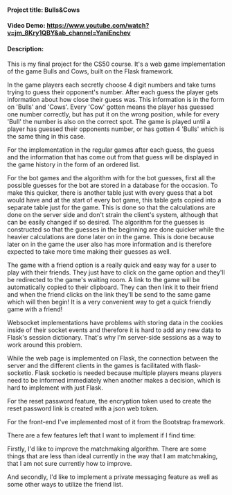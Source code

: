 #### Project title: Bulls&Cows
#### Video Demo:   https://www.youtube.com/watch?v=jm_8Kry1QBY&ab_channel=YaniEnchev
#### Description:
This is my final project for the CS50 course. It's a web game implementation of the game Bulls and Cows, built on the Flask framework.

In the game players each secretly choose 4 digit numbers and take turns trying to guess their opponent's number. After each guess the player gets information about how      close their guess was. This information is in the form on 'Bulls' and 'Cows'. Every 'Cow' gotten means the player has guessed one number correctly, but has put it on the wrong position, while for every 'Bull' the number is also on the correct spot. The game is played until a player has guessed their opponents number, or has gotten 4 'Bulls' which is the same thing in this case.

For the implementation in the regular games after each guess, the guess and the information that has come out from that guess will be displayed in the game history in the form of an ordered list.

For the bot games and the algorithm with for the bot guesses, first all the possible guesses for the bot are stored in a database for the occasion. To make this quicker, there is another table just with every guess that a bot would have and at the start of every bot game, this table gets copied into a separate table just for the game. This is done so that the calculations are done on the server side and don't strain the client's system, although that can be easily changed if so desired. The algorithm for the guesses is constructed so that the guesses in the beginning are done quicker while the heavier calculations are done later on in the game. This is done because later on in the game the user also has more information and is therefore expected to take more time making their guesses as well.

The game with a friend option is a really quick and easy way for a user to play with their friends. They just have to click on the game option and they'll be redirected to the game's waiting room. A link to the game will be automatically copied to their clipboard. They can then link it to their friend and when the friend clicks on the link they'll be send to the same game which will then begin! It is a very convenient way to get a quick friendly game with a friend!

Websocket implementations have problems with storing data in the cookies inside of their socket events and therefore it is hard to add any new data to Flask's session dictionary. That's why I'm server-side sessions as a way to work around this problem.

While the web page is implemented on Flask, the connection between the server and the different clients in the games is facilitated with flask-socketio. Flask socketio is needed because multiple players means players need to be informed immediately when another makes a decision, which is hard to implement with just Flask.

For the reset password feature, the encryption token used to create the reset password link is created with a json web token.

For the front-end I've implemented most of it from the Bootstrap framework.

There are a few features left that I want to implement if I find time: 

Firstly, I'd like to improve the matchmaking algorithm. There are some things that are less than ideal currently in the way that I am matchmaking, that I am not sure currently how to improve.

And secondly, I'd like to implement a private messaging feature as well as some other ways to utilize the friend list.
